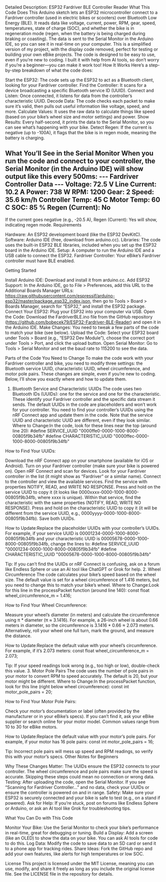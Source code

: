 Detailed Description: ESP32 Fardriver BLE Controller Reader
What This Code Does
This Arduino sketch lets an ESP32 microcontroller connect to a Fardriver controller (used in electric bikes or scooters) over Bluetooth Low Energy (BLE). It reads data like voltage, current, power, RPM, gear, speed, temperatures, state of charge (SOC), and whether the bike is in regeneration mode (regen, when the battery is being charged during braking or coasting). The data is sent to the Serial Monitor in the Arduino IDE, so you can see it in real-time on your computer. This is a simplified version of my project, with the display code removed, perfect for testing or building your own eBike projects.
The code is designed to be easy to use, even if you’re new to coding. I built it with help from AI tools, so don’t worry if you’re a beginner—you can make it work too!
How It Works
Here’s a step-by-step breakdown of what the code does:

Start the ESP32: The code sets up the ESP32 to act as a Bluetooth client, looking for your Fardriver controller.
Find the Controller: It scans for a device broadcasting a specific Bluetooth service ID (UUID).
Connect and Listen: Once connected, it listens for data from the controller’s characteristic UUID.
Decode Data: The code checks each packet to make sure it’s valid, then pulls out useful information like voltage, speed, and more.
Calculate Values: It uses the raw data to calculate things like speed (based on your bike’s wheel size and motor settings) and power.
Show Results: Every half-second, it prints the data to the Serial Monitor, so you can see what’s happening with your bike.
Detect Regen: If the current is negative (up to -100A), it flags that the bike is in regen mode, meaning the battery is charging.

What You’ll See in the Serial Monitor
When you run the code and connect to your controller, the Serial Monitor (in the Arduino IDE) will show output like this every 500ms:
--- Fardriver Controller Data ---
Voltage: 72.5 V
Line Current: 10.2 A
Power: 738 W
RPM: 1200
Gear: 2
Speed: 35.6 km/h
Controller Temp: 45 C
Motor Temp: 60 C
SOC: 85 %
Regen (Current): No
--------------------------------

If the current goes negative (e.g., -20.5 A), Regen (Current): Yes will show, indicating regen mode.
Requirements

Hardware: An ESP32 development board (like the ESP32 DevKitC).
Software: Arduino IDE (free, download from arduino.cc).
Libraries: The code uses the built-in ESP32 BLE libraries, included when you set up the ESP32 board in the Arduino IDE.
Setup: A computer to run the Arduino IDE and a USB cable to connect the ESP32.
Fardriver Controller: Your eBike’s Fardriver controller must have BLE enabled.

Getting Started

Install Arduino IDE: Download and install it from arduino.cc.
Add ESP32 Support: In the Arduino IDE, go to File > Preferences, add this URL to the Additional Boards Manager URLs: https://raw.githubusercontent.com/espressif/arduino-esp32/master/package_esp32_index.json, then go to Tools > Board > Boards Manager, search for “ESP32,” and install the ESP32 package.
Connect Your ESP32: Plug your ESP32 into your computer via USB.
Open the Code: Download the FardriverBLE.ino file from the GitHub repository (https://github.com/bobecek79/ESP32-Fardriver-BLE-Reader) and open it in the Arduino IDE.
Make Changes: You need to tweak a few parts of the code to match your bike (see below).
Upload the Code: Select your ESP32 board under Tools > Board (e.g., “ESP32 Dev Module”), choose the correct port under Tools > Port, and click the upload button.
Open Serial Monitor: Go to Tools > Serial Monitor and set the baud rate to 115200 to see the data.

Parts of the Code You Need to Change
To make the code work with your Fardriver controller and bike, you need to modify three settings: the Bluetooth service UUID, characteristic UUID, wheel circumference, and motor pole pairs. These changes are simple, even if you’re new to coding. Below, I’ll show you exactly where and how to update them.
1. Bluetooth Service and Characteristic UUIDs
The code uses two Bluetooth IDs (UUIDs): one for the service and one for the characteristic. These identify your Fardriver controller and the specific data stream it sends. The default UUIDs in the code are placeholders and won’t work for your controller. You need to find your controller’s UUIDs using the nRF Connect app and update them in the code. Note that the service UUID and characteristic UUID are different, even if they look similar.
Where to Change:In the code, look for these lines near the top (around line 20):
#define SERVICE_UUID        "0000ffe0-0000-1000-8000-00805f9b34fb"
#define CHARACTERISTIC_UUID "0000ffec-0000-1000-8000-00805f9b34fb"

How to Find Your UUIDs:

Download the nRF Connect app on your smartphone (available for iOS or Android).
Turn on your Fardriver controller (make sure your bike is powered on).
Open nRF Connect and scan for devices. Look for your Fardriver controller in the list (it might show as “Fardriver” or a similar name).
Connect to the controller and view the available services.
Find the service with properties NOTIFY, READ, and WRITE NO RESPONSE. Press and hold on the service UUID to copy it (it looks like 0000xxxx-0000-1000-8000-00805f9b34fb, where xxxx is unique).
Within that service, find the characteristic with the same properties (NOTIFY, READ, WRITE NO RESPONSE). Press and hold on the characteristic UUID to copy it (it will be different from the service UUID, e.g., 0000yyyy-0000-1000-8000-00805f9b34fb).
Save both UUIDs.

How to Update:Replace the placeholder UUIDs with your controller’s UUIDs. For example, if your service UUID is 00001234-0000-1000-8000-00805f9b34fb and your characteristic UUID is 00005678-0000-1000-8000-00805f9b34fb, change the lines to:
#define SERVICE_UUID        "00001234-0000-1000-8000-00805f9b34fb"
#define CHARACTERISTIC_UUID "00005678-0000-1000-8000-00805f9b34fb"

Tip: If you can’t find the UUIDs or nRF Connect is confusing, ask on a forum like Endless Sphere or use an AI tool like ChatGPT or Grok for help.
2. Wheel Circumference
The code calculates your bike’s speed based on the wheel size. The default value is set for a wheel circumference of 1.416 meters, but you need to change this to match your bike’s wheel.
Where to Change:Look for this line in the processPacket function (around line 140):
const float wheel_circumference_m = 1.416;

How to Find Your Wheel Circumference:

Measure your wheel’s diameter (in meters) and calculate the circumference using π * diameter (π ≈ 3.1416). For example, a 26-inch wheel is about 0.66 meters in diameter, so the circumference is 3.1416 * 0.66 ≈ 2.073 meters.
Alternatively, roll your wheel one full turn, mark the ground, and measure the distance.

How to Update:Replace the default value with your wheel’s circumference. For example, if it’s 2.073 meters:
const float wheel_circumference_m = 2.073;

Tip: If your speed readings look wrong (e.g., too high or low), double-check this value.
3. Motor Pole Pairs
The code uses the number of pole pairs in your motor to convert RPM to speed accurately. The default is 20, but your motor might be different.
Where to Change:In the processPacket function, look for this line (right below wheel circumference):
const int motor_pole_pairs = 20;

How to Find Your Motor Pole Pairs:

Check your motor’s documentation or label (often provided by the manufacturer or in your eBike’s specs).
If you can’t find it, ask your eBike supplier or search online for your motor model. Common values range from 10 to 30 for eBike motors.

How to Update:Replace the default value with your motor’s pole pairs. For example, if your motor has 16 pole pairs:
const int motor_pole_pairs = 16;

Tip: Incorrect pole pairs will mess up speed and RPM readings, so verify this with your motor’s specs.
Other Notes for Beginners

Why These Changes Matter: The UUIDs ensure the ESP32 connects to your controller. The wheel circumference and pole pairs make sure the speed is accurate. Skipping these steps could mean no connection or wrong data.
Testing: After uploading the code, open the Serial Monitor. If you see “Scanning for Fardriver Controller...” and no data, check your UUIDs or ensure the controller is powered on and in range.
Safety: Make sure your ESP32 is securely connected and your bike is safe to test (e.g., on a stand if powered).
Ask for Help: If you’re stuck, post on forums like Endless Sphere or Arduino, or ask an AI tool like Grok for troubleshooting tips.

What You Can Do with This Code

Monitor Your Bike: Use the Serial Monitor to check your bike’s performance in real-time, great for debugging or tuning.
Build a Display: Add a screen (like an OLED) to show the data on your bike. You can ask AI tools for code to do this.
Log Data: Modify the code to save data to an SD card or send it to a phone app for tracking rides.
Share Ideas: Fork the GitHub repo and add your own features, like alerts for high temperatures or low SOC.

License
This project is licensed under the MIT License, meaning you can use, modify, and share it freely as long as you include the original license file. See the LICENSE file in the repository for details.

